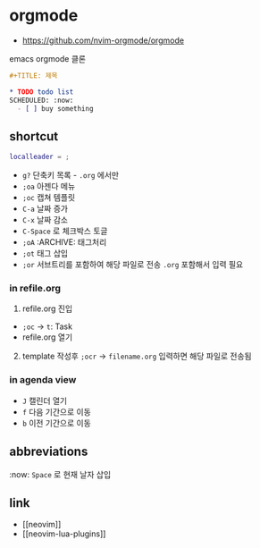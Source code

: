 # orgmode

- https://github.com/nvim-orgmode/orgmode

emacs orgmode 클론

```orgmode
#+TITLE: 제목

* TODO todo list
SCHEDULED: :now:
  - [ ] buy something
```

## shortcut
```lua
localleader = ;
```
- `g?`        단축키 목록 - `.org` 에서만
- `;oa`       아젠다 메뉴
- `;oc`       캡쳐 템플릿
- `C-a`       날짜 증가
- `C-x`       날짜 감소
- `C-Space`   로 체크박스 토글
- `;oA`       :ARCHIVE: 태그처리
- `;ot`       태그 삽입
- `;or`       서브트리를 포함하여 해당 파일로 전송 `.org` 포함해서 입력 필요

### in refile.org
1. refile.org 진입
- `;oc` -> `t`: Task
- refile.org 열기
2. template 작성후 `;ocr` -> `filename.org` 입력하면 해당 파일로 전송됨

### in agenda view
- `J`         캘린더 열기 
- `f`         다음 기간으로 이동
- `b`         이전 기간으로 이동

## abbreviations
:now: `Space` 로 현재 날자 삽입


## link
- [[neovim]]
- [[neovim-lua-plugins]]
